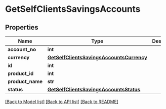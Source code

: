 # GetSelfClientsSavingsAccounts

## Properties
Name | Type | Description | Notes
------------ | ------------- | ------------- | -------------
**account_no** | **int** |  | [optional] 
**currency** | [**GetSelfClientsSavingsAccountsCurrency**](GetSelfClientsSavingsAccountsCurrency.md) |  | [optional] 
**id** | **int** |  | [optional] 
**product_id** | **int** |  | [optional] 
**product_name** | **str** |  | [optional] 
**status** | [**GetSelfClientsSavingsAccountsStatus**](GetSelfClientsSavingsAccountsStatus.md) |  | [optional] 

[[Back to Model list]](../README.md#documentation-for-models) [[Back to API list]](../README.md#documentation-for-api-endpoints) [[Back to README]](../README.md)

